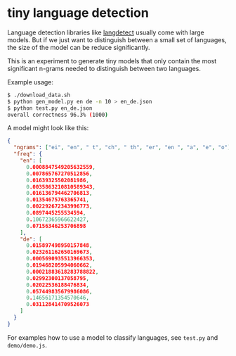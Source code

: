 # tiny language detection

Language detection libraries like
[langdetect](https://github.com/DoodleBears/langdetect/) usually come with
large models. But if we just want to distinguish between a small set of
languages, the size of the model can be reduce significantly.

This is an experiment to generate tiny models that only contain the most
significant n-grams needed to distinguish between two languages.

Example usage:

```sh
$ ./download_data.sh
$ python gen_model.py en de -n 10 > en_de.json
$ python test.py en_de.json
overall correctness 96.3% (1000)
```

A model might look like this:

```json
{
  "ngrams": ["ei", "en", " t", "ch", " th", "er", "en ", "a", "e", "o"],
  "freq": {
    "en": [
      0.0008847549205632559,
      0.007865767270512856,
      0.01639325502081986,
      0.0035863210810589343,
      0.016136794462706813,
      0.01354675763365741,
      0.002292672343996773,
      0.0897445255534594,
      0.10672365966622427,
      0.07156346253706898
    ],
    "de": [
      0.015897498950157848,
      0.023261162650169673,
      0.0005690935513966353,
      0.019468205994060662,
      0.00021883618283788822,
      0.02992300137058795,
      0.02022536188476834,
      0.057449835679986086,
      0.14656171354570646,
      0.031128414709526073
    ]
  }
}
```

For examples how to use a model to classify languages, see `test.py` and
`demo/demo.js`.
